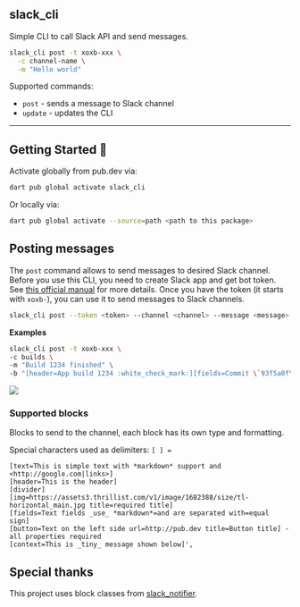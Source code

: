 ## slack_cli

Simple CLI to call Slack API and send messages.

```sh
slack_cli post -t xoxb-xxx \
  -c channel-name \
  -m "Hello world"
```

Supported commands:

- `post` - sends a message to Slack channel
- `update` - updates the CLI

---

## Getting Started 🚀

Activate globally from pub.dev via:

```sh
dart pub global activate slack_cli
```

Or locally via:

```sh
dart pub global activate --source=path <path to this package>
```

## Posting messages

The `post` command allows to send messages to desired Slack channel. Before you use this CLI, you need to create Slack app and get bot token. See [this official manual](https://api.slack.com/quickstart) for more details. Once you have the token (it starts with `xoxb-`), you can use it to send messages to Slack channels.

```sh
slack_cli post --token <token> --channel <channel> --message <message> --blocks <blocks>
```

**Examples**

```sh
slack_cli post -t xoxb-xxx \
-c builds \
-m "Build 1234 finished" \
-b "[header=App build 1234 :white_check_mark:][fields=Commit \`93f5a0f\`=Branch \`main\`][text=*Changelog*\n - *General*: Audio of objects falling at night increased by 33% <https://google.com|EU-2137>\n - All instruments have been replaced with Chipi Chipi Chapa Chapa <https://google.com|EU-997>][text=*Artifacts*][button=Android APK url=http://google.com title=:arrow_down: Download][button=iOS IPA url=http://google.com title=:arrow_down: Download][context=Build run on Oct 10, 2024]"
```

![](docs/slack_cli_output.png)

### Supported blocks

Blocks to send to the channel, each block has its own type and formatting.

Special characters used as delimiters: `[ ] =`

```
[text=This is simple text with *markdown* support and <http://google.com|links>]
[header=This is the header]
[divider]
[img=https://assets3.thrillist.com/v1/image/1682388/size/tl-horizontal_main.jpg title=required title]
[fields=Text fields _use_ *markdown*=and are separated with=equal sign]
[button=Text on the left side url=http://pub.dev title=Button title] - all properties required
[context=This is _tiny_ message shown below]',
```

## Special thanks

This project uses block classes from [slack_notifier](https://pub.dev/packages/slack_notifier).
